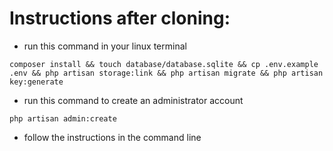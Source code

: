 # Instructions after cloning:
- run this command in your linux terminal
```
composer install && touch database/database.sqlite && cp .env.example .env && php artisan storage:link && php artisan migrate && php artisan key:generate
```
- run this command to create an administrator account
```
php artisan admin:create
```
- follow the instructions in the command line
```
```
